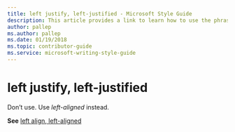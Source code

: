 ```yaml
---
title: left justify, left-justified - Microsoft Style Guide
description: This article provides a link to learn how to use the phrases left justify and left-justified in Microsoft documents.
author: pallep
ms.author: pallep
ms.date: 01/19/2018
ms.topic: contributor-guide
ms.service: microsoft-writing-style-guide
---
```


# left justify, left-justified

Don’t use. Use *left-aligned* instead.

**See** [left align, left-aligned](~/a-z-word-list-term-collections/l/left-align-left-aligned.md)
